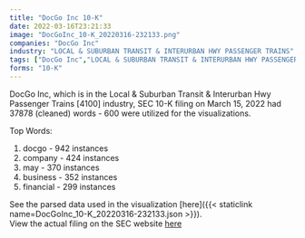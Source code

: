 ```yaml
---
title: "DocGo Inc 10-K"
date: 2022-03-16T23:21:33
image: "DocGoInc_10-K_20220316-232133.png"
companies: "DocGo Inc"
industry: "LOCAL & SUBURBAN TRANSIT & INTERURBAN HWY PASSENGER TRAINS"
tags: ["DocGo Inc","LOCAL & SUBURBAN TRANSIT & INTERURBAN HWY PASSENGER TRAINS","03-15-2022","10-K"]
forms: "10-K"
---
```

DocGo Inc, which is in the Local & Suburban Transit & Interurban Hwy Passenger Trains [4100] industry, SEC 10-K filing on March 15, 2022 had 37878 (cleaned) words - 600 were utilized for the visualizations.

Top Words:
1. docgo - 942 instances
2. company - 424 instances
3. may - 370 instances
4. business - 352 instances
5. financial - 299 instances


See the parsed data used in the visualization [here]({{< staticlink name=DocGoInc_10-K_20220316-232133.json >}}).  
View the actual filing on the SEC website [here](https://www.sec.gov/Archives/edgar/data/1822359/0001213900-22-012545.txt)